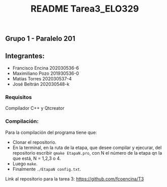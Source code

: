  <h1 align="center"><b> README Tarea3_ELO329  </b></h1>
<br>

## Grupo 1 - Paralelo 201
## Integrantes:
- Francisco Encina 202030536-6
- Maximiliano Pozo 201930536-0
- Matías Torres 202030537-4
- José Beltrán 202030548-k

### Requisitos
Compilador C++ y Qtcreator


### Compilación:
 Para la compilación del programa tiene que:
  - Clonar el repositorio.
  - En la terminal, en la ruta de la etapa, que desee compilar y ejecurar, del repositorio escribir `qmake EtapaN.pro`, con N el número de la etapa qn la que está, N = 1,2,3 o 4.
  - Luego `make`.
  - Finalmente `./EtapaN config.txt`.

Link al repositorio para la tarea 3: https://github.com/fcoencina/T3
